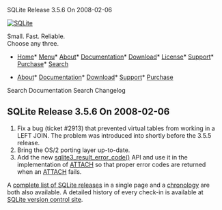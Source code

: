 




SQLite Release 3\.5\.6 On 2008\-02\-06




[![SQLite](../images/sqlite370_banner.gif)](../index.html)


Small. Fast. Reliable.  
Choose any three.


* [Home](../index.html)* [Menu](javascript:void(0))* [About](../about.html)* [Documentation](../docs.html)* [Download](../download.html)* [License](../copyright.html)* [Support](../support.html)* [Purchase](../prosupport.html)* [Search](javascript:void(0))




* [About](../about.html)* [Documentation](../docs.html)* [Download](../download.html)* [Support](../support.html)* [Purchase](../prosupport.html)






Search Documentation
Search Changelog







## SQLite Release 3\.5\.6 On 2008\-02\-06

1. Fix a bug (ticket \#2913\)
that prevented virtual tables from working in a LEFT JOIN.
The problem was introduced into shortly before the 3\.5\.5 release.
2. Bring the OS/2 porting layer up\-to\-date.
3. Add the new [sqlite3\_result\_error\_code()](../c3ref/result_blob.html) API and use it in the
implementation of [ATTACH](../lang_attach.html) so that proper error codes are returned
when an [ATTACH](../lang_attach.html) fails.



A [complete list of SQLite releases](../changes.html)
 in a single page and a [chronology](../chronology.html) are both also available.
 A detailed history of every
 check\-in is available at
 [SQLite version control site](https://www.sqlite.org/src/timeline).


